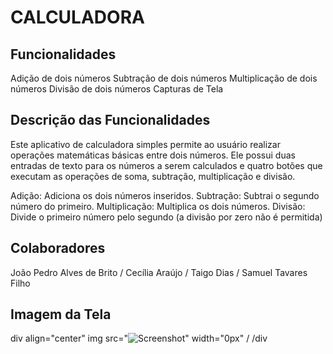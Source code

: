 # CALCULADORA

## Funcionalidades

Adição de dois números
Subtração de dois números
Multiplicação de dois números
Divisão de dois números
Capturas de Tela

## Descrição das Funcionalidades
Este aplicativo de calculadora simples permite ao usuário realizar operações matemáticas básicas entre dois números. Ele possui duas entradas de texto para os números a serem calculados e quatro botões que executam as operações de soma, subtração, multiplicação e divisão.

Adição: Adiciona os dois números inseridos.
Subtração: Subtrai o segundo número do primeiro.
Multiplicação: Multiplica os dois números.
Divisão: Divide o primeiro número pelo segundo (a divisão por zero não é permitida)

## Colaboradores

João Pedro Alves de Brito / Cecília Araújo / Taigo Dias / Samuel Tavares Filho

## Imagem da Tela

div align="center"
img src="![Screenshot](https://github.com/BadboydaZuera/TrabalhoCalculadora/assets/170328030/aa2ad08f-80a5-4b60-a2f1-f2f9670c94c3)" width="0px" /
/div
